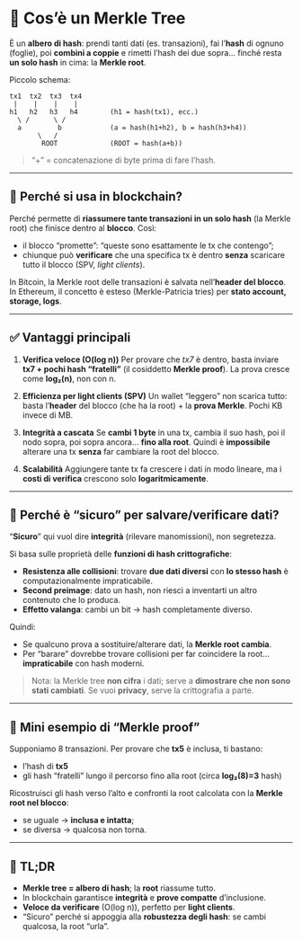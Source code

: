 # 🌲 Cos’è un Merkle Tree 

È un **albero di hash**: prendi tanti dati (es. transazioni), fai l’**hash** di ognuno (foglie), poi **combini a coppie** e rimetti l’hash dei due sopra… finché resta **un solo hash** in cima: la **Merkle root**.

Piccolo schema:

```
tx1  tx2  tx3  tx4
 |    |    |    |
h1   h2   h3   h4        (h1 = hash(tx1), ecc.)
  \ /      \ /
  a         b            (a = hash(h1+h2), b = hash(h3+h4))
       \   /
        ROOT             (ROOT = hash(a+b))
```

> “+” = concatenazione di byte prima di fare l’hash.

---

## 🧠 Perché si usa in blockchain?

Perché permette di **riassumere tante transazioni in un solo hash** (la Merkle root) che finisce dentro al **blocco**.
Così:

* il blocco “promette”: “queste sono esattamente le tx che contengo”;
* chiunque può **verificare** che una specifica tx è dentro **senza** scaricare tutto il blocco (SPV, *light clients*).

In Bitcoin, la Merkle root delle transazioni è salvata nell’**header del blocco**.
In Ethereum, il concetto è esteso (Merkle-Patricia tries) per **stato account, storage, logs**.

---

## ✅ Vantaggi principali

1. **Verifica veloce (O(log n))**
   Per provare che *tx7* è dentro, basta inviare **tx7 + pochi hash “fratelli”** (il cosiddetto **Merkle proof**). La prova cresce come **log₂(n)**, non con n.

2. **Efficienza per light clients (SPV)**
   Un wallet “leggero” non scarica tutto: basta l’**header** del blocco (che ha la root) + la **prova Merkle**. Pochi KB invece di MB.

3. **Integrità a cascata**
   Se **cambi 1 byte** in una tx, cambia il suo hash, poi il nodo sopra, poi sopra ancora… **fino alla root**. Quindi è **impossibile** alterare una tx **senza** far cambiare la root del blocco.

4. **Scalabilità**
   Aggiungere tante tx fa crescere i dati in modo lineare, ma i **costi di verifica** crescono solo **logaritmicamente**.

---

## 🔐 Perché è “sicuro” per salvare/verificare dati?

“**Sicuro**” qui vuol dire **integrità** (rilevare manomissioni), non segretezza.

Si basa sulle proprietà delle **funzioni di hash crittografiche**:

* **Resistenza alle collisioni**: trovare **due dati diversi** con **lo stesso hash** è computazionalmente impraticabile.
* **Second preimage**: dato un hash, non riesci a inventarti un altro contenuto che lo produca.
* **Effetto valanga**: cambi un bit → hash completamente diverso.

Quindi:

* Se qualcuno prova a sostituire/alterare dati, la **Merkle root cambia**.
* Per “barare” dovrebbe trovare collisioni per far coincidere la root… **impraticabile** con hash moderni.

> Nota: la Merkle tree **non cifra** i dati; serve a **dimostrare che non sono stati cambiati**. Se vuoi **privacy**, serve la crittografia a parte.

---

## 🧪 Mini esempio di “Merkle proof”

Supponiamo 8 transazioni. Per provare che **tx5** è inclusa, ti bastano:

* l’hash di **tx5**
* gli hash “fratelli” lungo il percorso fino alla root (circa **log₂(8)=3** hash)

Ricostruisci gli hash verso l’alto e confronti la root calcolata con la **Merkle root nel blocco**:

* se uguale → **inclusa e intatta**;
* se diversa → qualcosa non torna.

---

## 🧾 TL;DR

* **Merkle tree = albero di hash**; la **root** riassume tutto.
* In blockchain garantisce **integrità** e **prove compatte** d’inclusione.
* **Veloce da verificare** (O(log n)), perfetto per **light clients**.
* “Sicuro” perché si appoggia alla **robustezza degli hash**: se cambi qualcosa, la root “urla”.
